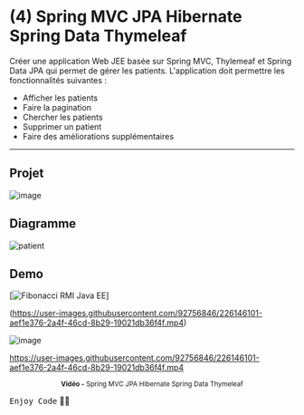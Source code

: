 # (4) Spring MVC JPA Hibernate Spring Data Thymeleaf

Créer une application Web JEE basée sur Spring MVC, Thylemeaf et Spring Data JPA qui permet de gérer les patients. 
L'application doit permettre les fonctionnalités suivantes :
   * Afficher les patients
   * Faire la pagination
   * Chercher les patients
   * Supprimer un patient
   * Faire des améliorations supplémentaires
   ***

## Projet
![image](https://user-images.githubusercontent.com/92756846/226145959-5837002a-af63-40fb-a4ac-665f2cc2437b.png)

## Diagramme
![patient](https://user-images.githubusercontent.com/92756846/226146018-3fc86930-29ca-4a05-9467-bc1b449b59e3.png)



## Demo
[![Fibonacci RMI Java EE](https://user-images.githubusercontent.com/92756846/226191936-9f81895e-b2f4-40f0-8020-f978365bb73a.png)]

(https://user-images.githubusercontent.com/92756846/226146101-aef1e376-2a4f-46cd-8b29-19021db36f4f.mp4)

![image](https://user-images.githubusercontent.com/92756846/226191936-9f81895e-b2f4-40f0-8020-f978365bb73a.png)

https://user-images.githubusercontent.com/92756846/226146101-aef1e376-2a4f-46cd-8b29-19021db36f4f.mp4

<div align="center">
       <p>
       <sup>  <strong>Vidéo -</strong> Spring MVC JPA Hibernate Spring Data Thymeleaf</sup>
       </p>
</div>

<kbd>Enjoy Code</kbd> 👨‍💻

